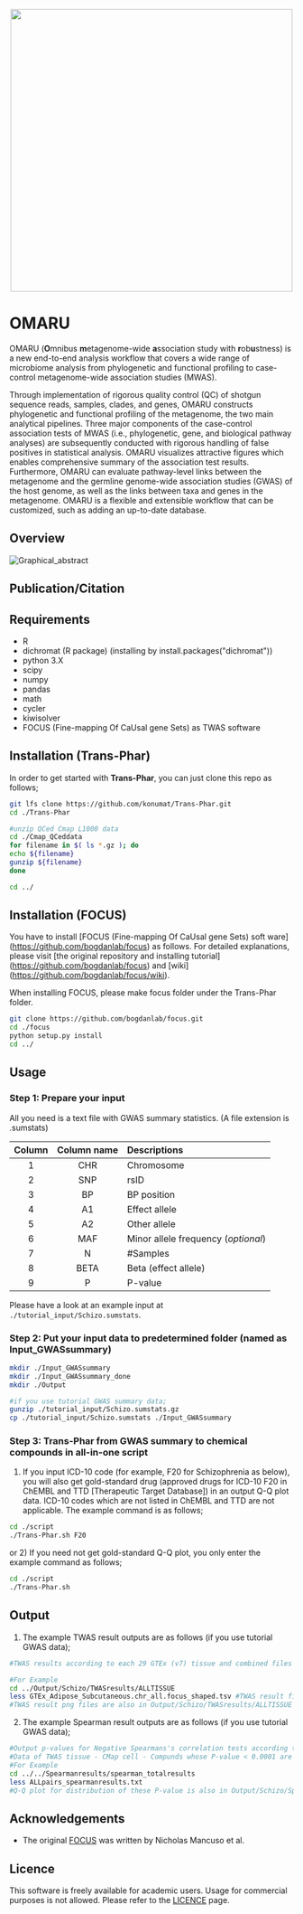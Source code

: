 <p align="center">
  <img width="500" src="https://user-images.githubusercontent.com/78953113/122951074-f5b9c300-d3b7-11eb-852c-7da153bc4ee0.jpg" />
</p>

# OMARU
OMARU (**O**mnibus **m**etagenome-wide **a**ssociation study with **r**ob**u**stness) is a new end-to-end analysis workflow that covers a wide range of microbiome analysis from phylogenetic and functional profiling to case-control metagenome-wide association studies (MWAS).

Through implementation of rigorous quality control (QC) of shotgun sequence reads, samples, clades, and genes, OMARU constructs phylogenetic and functional profiling of the metagenome, the two main analytical pipelines. Three major components of the case-control association tests of MWAS (i.e., phylogenetic, gene, and biological pathway analyses) are subsequently conducted with rigorous handling of false positives in statistical analysis. OMARU visualizes attractive figures which enables comprehensive summary of the association test results. Furthermore, OMARU can evaluate pathway-level links between the metagenome and the germline genome-wide association studies (GWAS) of the host genome, as well as the links between taxa and genes in the metagenome. OMARU is a flexible and extensible workflow that can be customized, such as adding an up-to-date database. 

## Overview
![Graphical_abstract](https://user-images.githubusercontent.com/78953113/122957772-39fb9200-d3bd-11eb-86d0-f2421ab638a7.png)

## Publication/Citation



## Requirements
- R
- dichromat (R package) (installing by install.packages("dichromat"))
- python 3.X
- scipy
- numpy
- pandas
- math
- cycler
- kiwisolver
- FOCUS (Fine-mapping Of CaUsal gene Sets) as TWAS software


## Installation (Trans-Phar)
In order to get started with **Trans-Phar**, you can just clone this repo as follows;
```bash
git lfs clone https://github.com/konumat/Trans-Phar.git
cd ./Trans-Phar

#unzip QCed Cmap L1000 data
cd ./Cmap_QCeddata
for filename in $( ls *.gz ); do
echo ${filename}
gunzip ${filename}
done

cd ../
```

## Installation (FOCUS)
You have to install [FOCUS (Fine-mapping Of CaUsal gene Sets) soft ware] (https://github.com/bogdanlab/focus) as follows.
For detailed explanations, please visit [the original repository and installing tutorial] (https://github.com/bogdanlab/focus) and [wiki] (https://github.com/bogdanlab/focus/wiki).

When installing FOCUS, please make focus folder under the Trans-Phar folder.

```bash
git clone https://github.com/bogdanlab/focus.git
cd ./focus
python setup.py install
cd ../
```

## Usage
### Step 1: Prepare your input 
All you need is a text file with GWAS summary statistics. (A file extension is .sumstats)

| Column | Column name | Descriptions |
|:-----------:|:-----------:|:------------|
|1|CHR|Chromosome|
|2|SNP|rsID|
|3|BP|BP position|
|4|A1|Effect allele|
|5|A2|Other allele|
|6|MAF|Minor allele frequency (*optional*)|
|7|N|#Samples|
|8|BETA|Beta (effect allele)|
|9|P|P-value|

Please have a look at an example input at `./tutorial_input/Schizo.sumstats`.


### Step 2: Put your input data to predetermined folder (named as Input_GWASsummary)


```bash
mkdir ./Input_GWASsummary
mkdir ./Input_GWASsummary_done
mkdir ./Output

#if you use tutorial GWAS summary data;
gunzip ./tutorial_input/Schizo.sumstats.gz
cp ./tutorial_input/Schizo.sumstats ./Input_GWASsummary
```

### Step 3: Trans-Phar from GWAS summary to chemical compounds in all-in-one script

1) If you input ICD-10 code (for example, F20 for Schizophrenia as below), you will also get gold-standard drug (approved drugs for ICD-10 F20 in ChEMBL and TTD [Therapeutic Target Database]) in an output Q-Q plot data.
ICD-10 codes which are not listed in ChEMBL and TTD are not applicable.
The example command is as follows;
```bash
cd ./script
./Trans-Phar.sh F20
```

or 2) If you need not get gold-standard Q-Q plot, you only enter the example command as follows;
```bash
cd ./script
./Trans-Phar.sh
```


## Output

1) The example TWAS result outputs are as follows (if you use tutorial GWAS data);

```bash
#TWAS results according to each 29 GTEx (v7) tissue and combined files from all 29 tissues at Output/Schizo/TWASresults.

#For Example
cd ../Output/Schizo/TWASresults/ALLTISSUE
less GTEx_Adipose_Subcutaneous.chr_all.focus_shaped.tsv #TWAS result file (shaped), file format is described in https://github.com/bogdanlab/focus/wiki/Fine-mapping-TWAS-associations
#TWAS result png files are also in Output/Schizo/TWASresults/ALLTISSUE
```

2) The example Spearman result outputs are as follows (if you use tutorial GWAS data);

```bash
#Output p-values for Negative Spearmans's correlation tests according to total 308,872 pairs of TWAS tissue - CMap cell - Compunds
#Data of TWAS tissue - CMap cell - Compunds whose P-value < 0.0001 are in Output/Schizo/Spearmanresults/spearman_eachpair_results and Output/Schizo/Spearmanresults/spearman_eachpair_coplots
#For Example
cd ../../Spearmanresults/spearman_totalresults
less ALLpairs_spearmanresults.txt
#Q-Q plot for distribution of these P-value is also in Output/Schizo/Spearmanresults/spearman_totalresults
```

## Acknowledgements
* The original [FOCUS](https://github.com/bogdanlab/focus) was written by Nicholas Mancuso et al.

## Licence
This software is freely available for academic users. Usage for commercial purposes is not allowed.
Please refer to the [LICENCE](https://github.com/konumat/Trans-Phar/blob/master/LICENSE.md/LICENSE.md) page.

